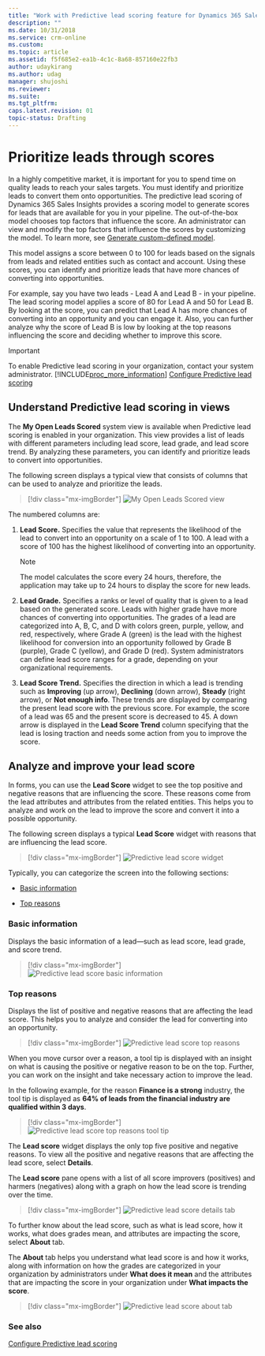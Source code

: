 ```yaml
---
title: "Work with Predictive lead scoring feature for Dynamics 365 Sales  | MicrosoftDocs"
description: ""
ms.date: 10/31/2018
ms.service: crm-online
ms.custom: 
ms.topic: article
ms.assetid: f5f685e2-ea1b-4c1c-8a68-857160e22fb3
author: udaykirang
ms.author: udag
manager: shujoshi
ms.reviewer: 
ms.suite: 
ms.tgt_pltfrm: 
caps.latest.revision: 01
topic-status: Drafting
---
```


# Prioritize leads through scores

In a highly competitive market, it is important for you to spend time on quality leads to reach your sales targets. You must identify and prioritize leads to convert them onto opportunities. The predictive lead scoring of Dynamics 365 Sales Insights provides a scoring model to generate scores for leads that are available for you in your pipeline. The out-of-the-box model chooses top factors that influence the score. An administrator can view and modify the top factors that influence the scores by customizing the model. To learn more, see [Generate custom-defined model](configure-predictive-lead-scoring.md#generate-custom-defined-model).

This model assigns a score between 0 to 100 for leads based on the signals from leads and related entities such as contact and account. Using these scores, you can identify and prioritize leads that have more chances of converting into opportunities. 

For example, say you have two leads - Lead A and Lead B - in your pipeline. The lead scoring model applies a score of 80 for Lead A and 50 for Lead B. By looking at the score, you can predict that Lead A has more chances of converting into an opportunity and you can engage it. Also, you can further analyze why the score of Lead B is low by looking at the top reasons influencing the score and deciding whether to improve this score.
 
> [!IMPORTANT]
> To enable Predictive lead scoring in your organization, contact your system administrator.
> [!INCLUDE[proc_more_information](../includes/proc-more-information.md)] [Configure Predictive lead scoring](configure-predictive-lead-scoring.md)

## Understand Predictive lead scoring in views

The **My Open Leads Scored** system view is available when Predictive lead scoring is enabled in your organization. This view provides a list of leads with different parameters including lead score, lead grade, and lead score trend. By analyzing these parameters, you can  identify and prioritize leads to convert into opportunities.

The following screen displays a typical view that consists of columns that can be used to analyze and prioritize the leads.

> [!div class="mx-imgBorder"]
> ![My Open Leads Scored view](media/my-open-lead-score-view.png "My Open Leads Scored view")

The numbered columns are:

1.	**Lead Score.** Specifies the value that represents the likelihood of the lead to convert into an opportunity on a scale of 1 to 100. A lead with a score of 100 has the highest likelihood of converting into an opportunity. 

    >[!NOTE]
    >The model calculates the score every 24 hours, therefore, the application may take up to 24 hours to display the score for new leads. 

2.	**Lead Grade.** Specifies a ranks or level of quality that is given to a lead based on the generated score. Leads with higher grade have more chances of converting into opportunities. The grades of a lead are categorized into A, B, C, and D with colors green, purple, yellow, and red, respectively, where Grade A (green) is the lead with the highest likelihood for conversion into an opportunity followed by Grade B (purple), Grade C (yellow), and Grade D (red). System administrators can define lead score ranges for a grade, depending on your organizational requirements.

3. **Lead Score Trend.** Specifies the direction in which a lead is trending such as **Improving** (up arrow), **Declining** (down arrow), **Steady** (right arrow), or **Not enough info**. These trends are displayed by comparing the present lead score with the previous score. For example, the score of a lead was 65 and the present score is decreased to 45. A down arrow is displayed in the **Lead Score Trend** column specifying that the lead is losing traction and needs some action from you to improve the score. 
 
## Analyze and improve your lead score

In forms, you can use the **Lead Score** widget to see the top positive and negative reasons that are influencing the score. These reasons come from the lead attributes and attributes from the related entities. This helps you to analyze and work on the lead to improve the score and convert it into a possible opportunity.

The following screen displays a typical **Lead Score** widget with reasons that are influencing the lead score.

> [!div class="mx-imgBorder"]
> ![Predictive lead score widget](media/predictive-lead-scoring-widget.png "Predictive lead score widget")

Typically, you can categorize the screen into the following sections:

-	[Basic information](#basic-information)

-	[Top reasons](#top-reasons)

### Basic information

Displays the basic information of a lead—such as lead score, lead grade, and score trend.

> [!div class="mx-imgBorder"]
> ![Predictive lead score basic information](media/predictive-lead-scoring-widget-basic-information.png "Predictive lead score basic information")

### Top reasons

Displays the list of positive and negative reasons that are affecting the lead score. This helps you to analyze and consider the lead for converting into an opportunity. 

> [!div class="mx-imgBorder"]
> ![Predictive lead score top reasons](media/predictive-lead-scoring-widget-top-reasons.png "Predictive lead score top reasons")

When you move cursor over a reason, a tool tip is displayed with an insight on what is causing the positive or negative reason to be on the top. Further, you can work on the insight and take necessary action to improve the lead.

In the following example, for the reason **Finance is a strong** industry, the tool tip is displayed as **64% of leads from the financial industry are qualified within 3 days**. 

> [!div class="mx-imgBorder"]
> ![Predictive lead score top reasons tool tip](media/predictive-lead-scoring-widget-top-reasons-tool-tip.png "Predictive lead score top reasons tool tip")

The **Lead score** widget displays the only top five positive and negative reasons. To view all the positive and negative reasons that are affecting the lead score, select **Details**. 

The **Lead score** pane opens with a list of all score improvers (positives) and harmers (negatives) along with a graph on how the lead score is trending over the time.

> [!div class="mx-imgBorder"]
> ![Predictive lead score details tab](media/predictive-lead-scoring-widget-top-reasons-details-tab.png "Predictive lead score details tab")

To further know about the lead score, such as what is lead score, how it works, what does grades mean, and attributes are impacting the score, select **About** tab. 

The **About** tab helps you understand what lead score is and how it works, along with information on how the grades are categorized in your organization by administrators under **What does it mean** and the attributes that are impacting the score in your organization under **What impacts the score**.

> [!div class="mx-imgBorder"]
> ![Predictive lead score about tab](media/predictive-lead-scoring-widget-top-reasons-about-tab.png "Predictive lead score about tab")


### See also

[Configure Predictive lead scoring](configure-predictive-lead-scoring.md)
